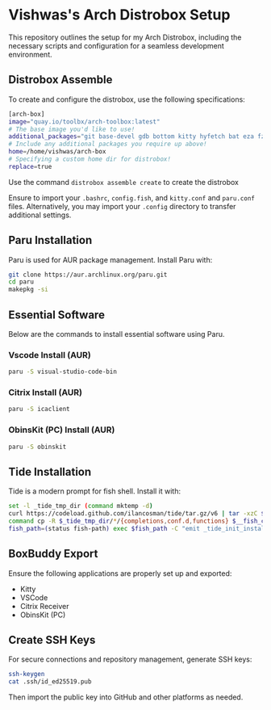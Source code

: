 # Vishwas's Arch Distrobox Setup

This repository outlines the setup for my Arch Distrobox, including the necessary scripts and configuration for a seamless development environment.

## Distrobox Assemble

To create and configure the distrobox, use the following specifications:

```bash
[arch-box]
image="quay.io/toolbx/arch-toolbox:latest"
# The base image you'd like to use!
additional_packages="git base-devel gdb bottom kitty hyfetch bat eza fzf neovim fish ttf-jetbrains-mono-nerd zoxide"
# Include any additional packages you require up above!
home=/home/vishwas/arch-box
# Specifying a custom home dir for distrobox!
replace=true
```
Use the command `distrobox assemble create` to create the distrobox

Ensure to import your `.bashrc`, `config.fish`, and `kitty.conf` and `paru.conf` files. Alternatively, you may import your `.config` directory to transfer additional settings.

## Paru Installation

Paru is used for AUR package management. Install Paru with:

```bash
git clone https://aur.archlinux.org/paru.git
cd paru
makepkg -si
```

## Essential Software

Below are the commands to install essential software using Paru.

### Vscode Install (AUR)

```bash
paru -S visual-studio-code-bin
```

### Citrix Install (AUR)

```bash
paru -S icaclient
```

### ObinsKit (PC) Install (AUR)

```bash
paru -S obinskit
```

## Tide Installation

Tide is a modern prompt for fish shell. Install it with:

```bash
set -l _tide_tmp_dir (command mktemp -d)
curl https://codeload.github.com/ilancosman/tide/tar.gz/v6 | tar -xzC $_tide_tmp_dir
command cp -R $_tide_tmp_dir/*/{completions,conf.d,functions} $__fish_config_dir
fish_path=(status fish-path) exec $fish_path -C "emit _tide_init_install"
```

## BoxBuddy Export

Ensure the following applications are properly set up and exported:

- Kitty
- VSCode
- Citrix Receiver
- ObinsKit (PC)

## Create SSH Keys

For secure connections and repository management, generate SSH keys:

```bash
ssh-keygen
cat .ssh/id_ed25519.pub
```

Then import the public key into GitHub and other platforms as needed.
